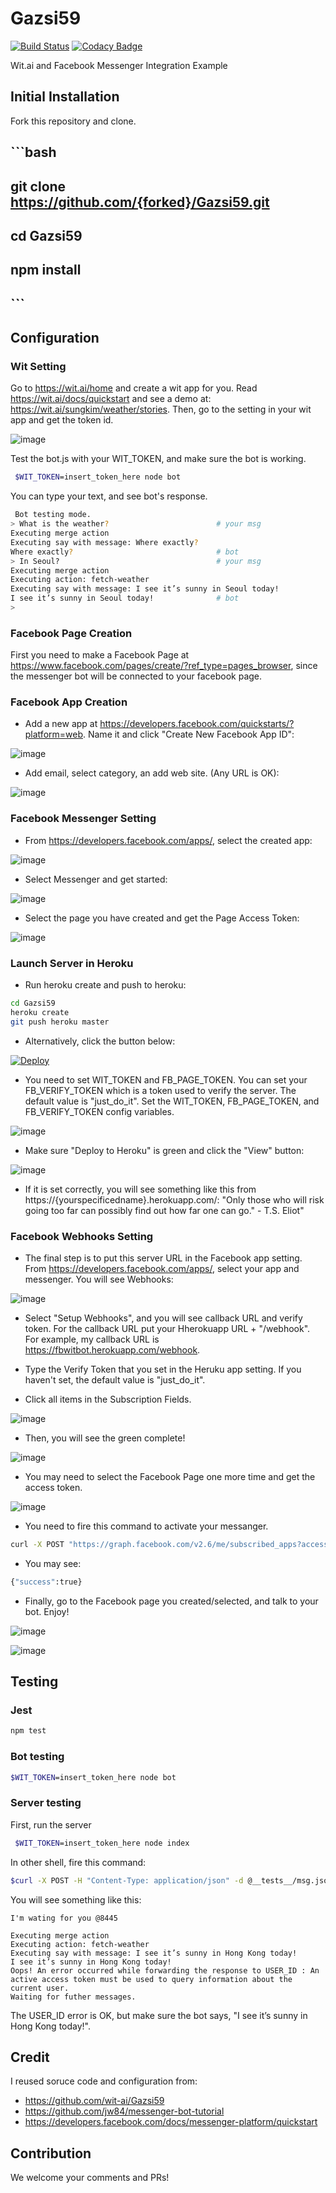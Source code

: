 # Gazsi59
[![Build Status](https://travis-ci.org/Gazsi59/Wit-Toncsi.svg?branch=master)](https://travis-ci.org/hunkim/Gazsi59)
[![Codacy Badge](https://api.codacy.com/project/badge/grade/7442b6c4eb6b48a890d751c0da5a3b6d)](https://www.codacy.com/app/Gazsi59/Wit-Toncsi)

Wit.ai and Facebook Messenger Integration Example
## Initial Installation
Fork this repository and clone.

## ```bash
## git clone https://github.com/{forked}/Gazsi59.git
## cd Gazsi59
## npm install
##  ```

## Configuration
### Wit Setting

Go to https://wit.ai/home and create a wit app for you. Read https://wit.ai/docs/quickstart and see a demo at: https://wit.ai/sungkim/weather/stories.
Then, go to the setting in your wit app and get the token id.

![image](https://cloud.githubusercontent.com/assets/901975/14757067/58f03050-0922-11e6-813d-831df8614303.png)

Test the bot.js with your WIT_TOKEN, and make sure the bot is working.
```bash
 $WIT_TOKEN=insert_token_here node bot
 ```

 You can type your text, and see bot's response.

```bash
 Bot testing mode.
> What is the weather?                        # your msg
Executing merge action
Executing say with message: Where exactly?
Where exactly?                                # bot
> In Seoul?                                   # your msg
Executing merge action
Executing action: fetch-weather
Executing say with message: I see it’s sunny in Seoul today!
I see it’s sunny in Seoul today!              # bot
>
```

### Facebook Page Creation
First you need to make a Facebook Page at https://www.facebook.com/pages/create/?ref_type=pages_browser, since the messenger bot will be connected to your facebook page.

### Facebook App Creation

* Add a new app at https://developers.facebook.com/quickstarts/?platform=web. Name it and click  "Create New Facebook App ID":

![image](https://cloud.githubusercontent.com/assets/901975/14749905/b557bf80-08f4-11e6-8218-2dd8dc7d529c.png)

* Add email, select category, an add web site. (Any URL is OK):

![image](https://cloud.githubusercontent.com/assets/901975/14749960/ef969b94-08f4-11e6-9fa6-3294a47fcf4e.png)

### Facebook Messenger Setting

* From https://developers.facebook.com/apps/, select the created app:

![image](https://cloud.githubusercontent.com/assets/901975/14757262/32399512-0924-11e6-924f-6b52d6303ecf.png)

* Select Messenger and get started:

![image](https://cloud.githubusercontent.com/assets/901975/14750051/6733be3e-08f5-11e6-9da7-a35eb2720298.png)

* Select the page you have created and get the Page Access Token:

![image](https://cloud.githubusercontent.com/assets/901975/14757285/78e65248-0924-11e6-9ffb-e6226a7d434f.png)

### Launch Server in Heroku

* Run heroku create and push to heroku:

```bash
cd Gazsi59
heroku create
git push heroku master
```

* Alternatively, click the button below:

[![Deploy](https://www.herokucdn.com/deploy/button.svg)](https://heroku.com/deploy)

* You need to set WIT_TOKEN and FB_PAGE_TOKEN. You can set your FB_VERIFY_TOKEN which is a token used to verify the server. The default value is "just_do_it". Set the WIT_TOKEN, FB_PAGE_TOKEN, and FB_VERIFY_TOKEN config variables.

![image](https://cloud.githubusercontent.com/assets/901975/14750245/627a5d20-08f6-11e6-9672-f19b3719eb2b.png)

* Make sure "Deploy to Heroku" is green and click the "View" button:

![image](https://cloud.githubusercontent.com/assets/901975/14750332/d59fad46-08f6-11e6-9f24-16fff6b98898.png)

* If it is set correctly, you will see something like this from https://{yourspecificedname}.herokuapp.com/:
"Only those who will risk going too far can possibly find out how far one can go." - T.S. Eliot"

### Facebook Webhooks Setting

* The final step is to put this server URL in the Facebook app setting. From https://developers.facebook.com/apps/, select your app and messenger. You will see Webhooks:

![image](https://cloud.githubusercontent.com/assets/901975/14750370/0d98de98-08f7-11e6-8c6b-85733dab4fb4.png)

* Select "Setup Webhooks", and you will see callback URL and verify token. For the callback URL put your Hherokuapp URL + "/webhook". For example, my callback URL is https://fbwitbot.herokuapp.com/webhook.

* Type the Verify Token that you set in the Heruku app setting. If you haven't set, the default value is "just_do_it".

* Click all items in the Subscription Fields.

![image](https://cloud.githubusercontent.com/assets/901975/14750713/c64e4ee0-08f8-11e6-8745-2ebc746ae367.png)

* Then, you will see the green complete!

![image](https://cloud.githubusercontent.com/assets/901975/14750734/e59c1016-08f8-11e6-9333-fbb7c92dd342.png)

* You may need to select the Facebook Page one more time and get the access token.

![image](https://cloud.githubusercontent.com/assets/901975/14757285/78e65248-0924-11e6-9ffb-e6226a7d434f.png)

* You need to fire this command to activate your messanger.

```bash
curl -X POST "https://graph.facebook.com/v2.6/me/subscribed_apps?access_token=<PAGE_ACCESS_TOKEN>"
```
* You may see:
```bash
{"success":true}
```

* Finally, go to the Facebook page you created/selected, and talk to your bot. Enjoy!

![image](https://cloud.githubusercontent.com/assets/901975/14750786/20ddf0a4-08f9-11e6-9c9c-719d1020e5d8.png)

![image](https://cloud.githubusercontent.com/assets/901975/14751164/2a485e2a-08fb-11e6-9a98-fd79bb0773f7.png)

## Testing

### Jest
 ```bash
 npm test
 ```

### Bot testing
 ```bash
 $WIT_TOKEN=insert_token_here node bot
 ```

### Server testing
First, run the server
```bash
 $WIT_TOKEN=insert_token_here node index
 ```
 In other shell, fire this command:
 ```bash
 $curl -X POST -H "Content-Type: application/json" -d @__tests__/msg.json http://localhost:8445/webhook
```

You will see something like this:
```
I'm wating for you @8445

Executing merge action
Executing action: fetch-weather
Executing say with message: I see it’s sunny in Hong Kong today!
I see it’s sunny in Hong Kong today!
Oops! An error occurred while forwarding the response to USER_ID : An active access token must be used to query information about the current user.
Waiting for futher messages.
```

The USER_ID error is OK, but make sure the bot says, "I see it’s sunny in Hong Kong today!".

## Credit
I reused soruce code and configuration from:
* https://github.com/wit-ai/Gazsi59
* https://github.com/jw84/messenger-bot-tutorial
* https://developers.facebook.com/docs/messenger-platform/quickstart

## Contribution
We welcome your comments and PRs!
